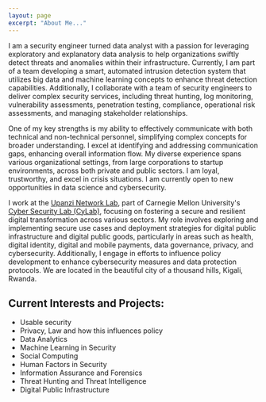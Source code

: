 ```yaml
---
layout: page
excerpt: "About Me..."
---
```


I am a security engineer turned data analyst with a passion for leveraging exploratory and explanatory data analysis to help organizations swiftly detect threats and anomalies within their infrastructure. Currently, I am part of a team developing a smart, automated intrusion detection system that utilizes big data and machine learning concepts to enhance threat detection capabilities. Additionally, I collaborate with a team of security engineers to deliver complex security services, including threat hunting, log monitoring, vulnerability assessments, penetration testing, compliance, operational risk assessments, and managing stakeholder relationships.

One of my key strengths is my ability to effectively communicate with both technical and non-technical personnel, simplifying complex concepts for broader understanding. I excel at identifying and addressing communication gaps, enhancing overall information flow. My diverse experience spans various organizational settings, from large corporations to startup environments, across both private and public sectors. I am loyal, trustworthy, and excel in crisis situations. I am currently open to new opportunities in data science and cybersecurity.

I work at the [Upanzi Network Lab](https://www.africa.engineering.cmu.edu/research/upanzi/index.html), part of Carnegie Mellon University's [Cyber Security Lab (CyLab)](https://www.cylab.cmu.edu/), focusing on fostering a secure and resilient digital transformation across various sectors. My role involves exploring and implementing secure use cases and deployment strategies for digital public infrastructure and digital public goods, particularly in areas such as health, digital identity, digital and mobile payments, data governance, privacy, and cybersecurity. Additionally, I engage in efforts to influence policy development to enhance cybersecurity measures and data protection protocols. We are located in the beautiful city of a thousand hills, Kigali, Rwanda.

## Current Interests and Projects:

- Usable security
- Privacy, Law and how this influences policy
- Data Analytics
- Machine Learning in Security
- Social Computing
- Human Factors in Security
- Information Assurance and Forensics
- Threat Hunting and Threat Intelligence
- Digital Public Infrastructure